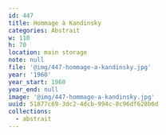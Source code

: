 ```yaml
---
id: 447
title: Hommage à Kandinsky
categories: Abstrait
w: 110
h: 70
location: main storage
note: null
file: '@img/447-hommage-a-kandinsky.jpg'
year: '1960'
year_start: 1960
year_end: null
image: '@img/447-hommage-a-kandinsky.jpg'
uuid: 51877c69-3dc2-4dcb-994c-8c96df628b6d
collections:
  - abstrait
---
```


